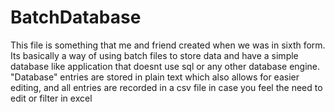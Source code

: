 # BatchDatabase
This file is something that me and friend created when we was in sixth form. Its basically a way of using batch files to store data and have a simple database like application that doesnt use sql or any other database engine. "Database" entries are stored in plain text which also allows for easier editing, and all entries are recorded in a csv file in case you feel the need to edit or filter in excel
